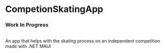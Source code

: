 # CompetionSkatingApp
### Work In Progress
<br/>
An app that helps with the skating process on an independent competition made with .NET MAUI
